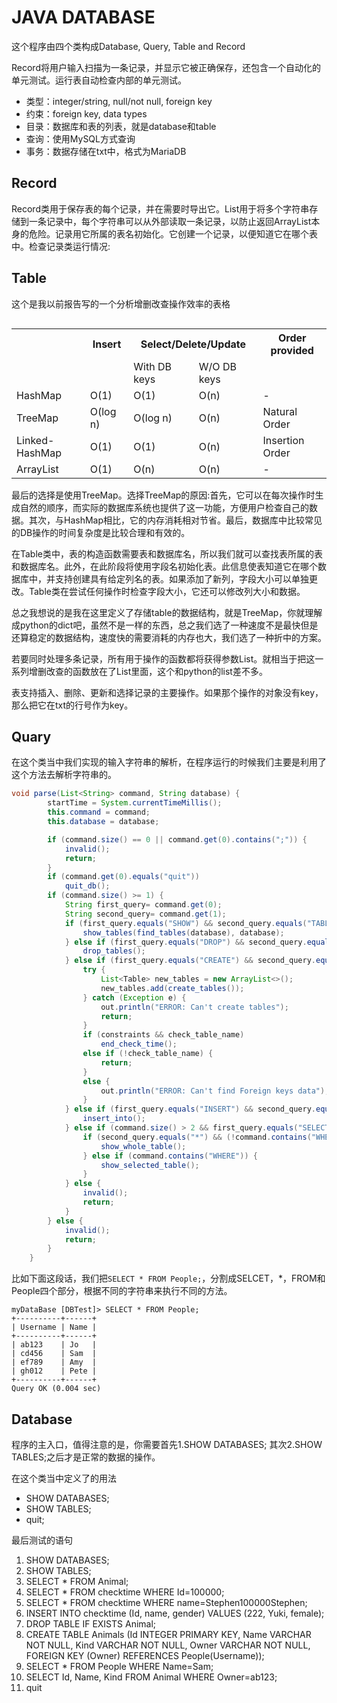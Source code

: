 # JAVA DATABASE

这个程序由四个类构成Database, Query, Table and Record

Record将用户输入扫描为一条记录，并显示它被正确保存，还包含一个自动化的单元测试。运行表自动检查内部的单元测试。

* 类型：integer/string, null/not null, foreign key
* 约束：foreign key, data types
* 目录：数据库和表的列表，就是database和table
* 查询：使用MySQL方式查询
* 事务：数据存储在txt中，格式为MariaDB
  
## Record

Record类用于保存表的每个记录，并在需要时导出它。List用于将多个字符串存储到一条记录中，每个字符串可以从外部读取一条记录，以防止返回ArrayList本身的危险。记录用它所属的表名初始化。它创建一个记录，以便知道它在哪个表中。检查记录类运行情况:

## Table

这个是我以前报告写的一个分析增删改查操作效率的表格

<table style="float:left" class="indent"><tbody>
<tr><th></th><th>Insert</th><th colspan="2">Select/Delete/Update</th><th>Order provided</th></tr>
<tr><td></td><td></td><td>With DB keys</td><td>W/O DB keys</td><td></td></tr>
<tr><td class="t1">HashMap</td><td>O(1)</td><td>O(1)</td><td>O(n)</td><td>-</td></tr>
<tr><td class="t1">TreeMap</td><td>O(log n)</td><td>O(log n)</td><td>O(n)</td><td>Natural Order</td></tr>
<tr><td class="t1">Linked-HashMap</td><td>O(1)</td><td>O(1)</td><td>O(n)</td><td>Insertion Order</td></tr>
<tr><td class="t1">ArrayList</td><td>O(1)</td><td>O(n)</td><td>O(n)</td><td>-</td></tr>
</tbody></table>

最后的选择是使用TreeMap。选择TreeMap的原因:首先，它可以在每次操作时生成自然的顺序，而实际的数据库系统也提供了这一功能，方便用户检查自己的数据。其次，与HashMap相比，它的内存消耗相对节省。最后，数据库中比较常见的DB操作的时间复杂度是比较合理和有效的。

在Table类中，表的构造函数需要表和数据库名，所以我们就可以查找表所属的表和数据库名。此外，在此阶段将使用字段名初始化表。此信息使表知道它在哪个数据库中，并支持创建具有给定列名的表。如果添加了新列，字段大小可以单独更改。Table类在尝试任何操作时检查字段大小，它还可以修改列大小和数据。

总之我想说的是我在这里定义了存储table的数据结构，就是TreeMap，你就理解成python的dict吧，虽然不是一样的东西，总之我们选了一种速度不是最快但是还算稳定的数据结构，速度快的需要消耗的内存也大，我们选了一种折中的方案。

若要同时处理多条记录，所有用于操作的函数都将获得参数List。就相当于把这一系列增删改查的函数放在了List里面，这个和python的list差不多。

表支持插入、删除、更新和选择记录的主要操作。如果那个操作的对象没有key，那么把它在txt的行号作为key。

## Quary

在这个类当中我们实现的输入字符串的解析，在程序运行的时候我们主要是利用了这个方法去解析字符串的。

```java
void parse(List<String> command, String database) {
        startTime = System.currentTimeMillis();
        this.command = command;
        this.database = database;

        if (command.size() == 0 || command.get(0).contains(";")) {
            invalid();
            return;
        }
        if (command.get(0).equals("quit"))
            quit_db();
        if (command.size() >= 1) {
            String first_query= command.get(0);
            String second_query= command.get(1);
            if (first_query.equals("SHOW") && second_query.equals("TABLES;")) {
                show_tables(find_tables(database), database);
            } else if (first_query.equals("DROP") && second_query.equals("TABLE")) {
                drop_tables();
            } else if (first_query.equals("CREATE") && second_query.equals("TABLE") && command.size() > 3) {
                try {
                    List<Table> new_tables = new ArrayList<>();
                    new_tables.add(create_tables());
                } catch (Exception e) {
                    out.println("ERROR: Can't create tables");
                    return;
                }
                if (constraints && check_table_name)
                    end_check_time();
                else if (!check_table_name) {
                    return;
                }
                else {
                    out.println("ERROR: Can't find Foreign keys data");
                }
            } else if (first_query.equals("INSERT") && second_query.equals("INTO")) {
                insert_into();
            } else if (command.size() > 2 && first_query.equals("SELECT") && command.contains("FROM")) {
                if (second_query.equals("*") && (!command.contains("WHERE"))) {
                    show_whole_table();
                } else if (command.contains("WHERE")) {
                    show_selected_table();
                }
            } else {
                invalid();
                return;
            }
        } else {
            invalid();
            return;
        }
    }
```

比如下面这段话，我们把`SELECT * FROM People;`，分割成SELCET，*，FROM和People四个部分，根据不同的字符串来执行不同的方法。

    myDataBase [DBTest]> SELECT * FROM People;
    +----------+------+
    | Username | Name |
    +----------+------+
    | ab123    | Jo   |
    | cd456    | Sam  |
    | ef789    | Amy  |
    | gh012    | Pete |
    +----------+------+
    Query OK (0.004 sec)

## Database

程序的主入口，值得注意的是，你需要首先1.SHOW DATABASES;
其次2.SHOW TABLES;之后才是正常的数据的操作。

在这个类当中定义了的用法

* SHOW DATABASES;
* SHOW TABLES;
* quit;

最后测试的语句

1. SHOW DATABASES;
2. SHOW TABLES;
3. SELECT * FROM Animal;
4. SELECT * FROM checktime WHERE Id=100000;
5. SELECT * FROM checktime WHERE name=Stephen100000Stephen;
6. INSERT INTO checktime (Id, name, gender) VALUES (222, Yuki, female);
7. DROP TABLE IF EXISTS Animal;
8. CREATE TABLE Animals (Id INTEGER PRIMARY KEY, Name VARCHAR NOT NULL, Kind VARCHAR NOT NULL, Owner VARCHAR NOT NULL, FOREIGN KEY (Owner) REFERENCES People(Username));
9. SELECT * FROM People WHERE Name=Sam;
10. SELECT Id, Name, Kind FROM Animal WHERE Owner=ab123;
11. quit